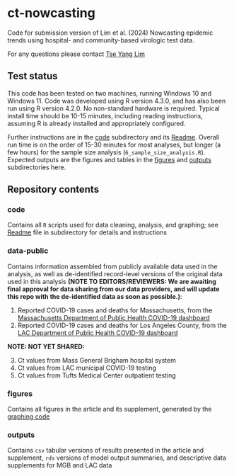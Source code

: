 # ct-nowcasting
Code for submission version of Lim et al. (2024) Nowcasting epidemic trends using hospital- and community-based virologic test data.

For any questions please contact [Tse Yang Lim](mailto:tseyanglim@hsph.harvard.edu)

## Test status
This code has been tested on two machines, running Windows 10 and Windows 11. Code was developed using R version 4.3.0, and has also been run using R version 4.2.0. No non-standard hardware is required. Typical install time should be 10-15 minutes, including reading instructions, assuming R is already installed and appropriately configured.

Further instructions are in the [code](code) subdirectory and its [Readme](code/README.md). Overall run time is on the order of 15-30 minutes for most analyses, but longer (a few hours) for the sample size analysis (`6_sample_size_analysis.R`). Expected outputs are the figures and tables in the [figures](figures) and [outputs](outputs) subdirectories here.

## Repository contents
### code
Contains all `R` scripts used for data cleaning, analysis, and graphing; see [Readme](code/README.md) file in subdirectory for details and instructions

### data-public
Contains information assembled from publicly available data used in the analysis, as well as de-identified record-level versions of the original data used in this analysis **(NOTE TO EDITORS/REVIEWERS: We are awaiting final approval for data sharing from our data providers, and will update this repo with the de-identified data as soon as possible.)**:
1. Reported COVID-19 cases and deaths for Massachusetts, from the [Massachusetts Department of Public Health COVID-19 dashboard](https://www.mass.gov/info-details/covid-19-reporting)
2. Reported COVID-19 cases and deaths for Los Angeles County, from the [LAC Department of Public Health COVID-19 dashboard](http://dashboard.publichealth.lacounty.gov/covid19_surveillance_dashboard)

**NOTE: NOT YET SHARED:**

3. Ct values from Mass General Brigham hospital system
4. Ct values from LAC municipal COVID-19 testing
5. Ct values from Tufts Medical Center outpatient testing

### figures
Contains all figures in the article and its supplement, generated by the [graphing code](code/graphing)

### outputs
Contains `csv` tabular versions of results presented in the article and supplement, `rds` versions of model output summaries, and descriptive data supplements for MGB and LAC data
